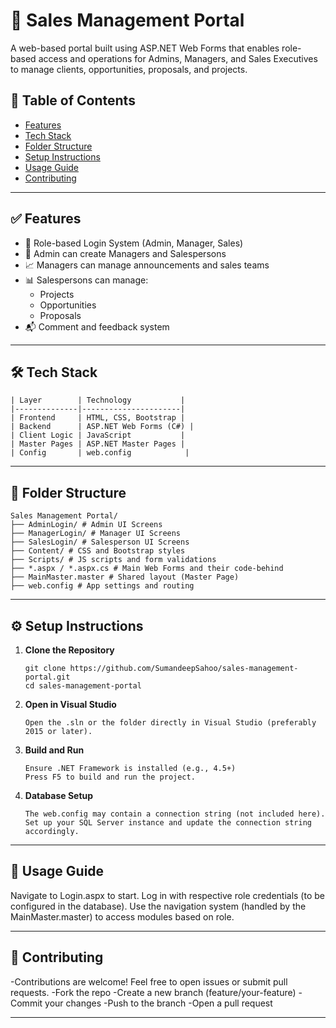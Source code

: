 # 🧾 Sales Management Portal

A web-based portal built using ASP.NET Web Forms that enables role-based access and operations for Admins, Managers, and Sales Executives to manage clients, opportunities, proposals, and projects.

## 📌 Table of Contents

- [Features](#features)
- [Tech Stack](#tech-stack)
- [Folder Structure](#folder-structure)
- [Setup Instructions](#setup-instructions)
- [Usage Guide](#usage-guide)
- [Contributing](#contributing)
  
---

## ✅ Features

- 🔐 Role-based Login System (Admin, Manager, Sales)
- 👥 Admin can create Managers and Salespersons
- 📈 Managers can manage announcements and sales teams
- 📊 Salespersons can manage:
  - Projects
  - Opportunities
  - Proposals
- 📬 Comment and feedback system

---

## 🛠️ Tech Stack
```
| Layer        | Technology           |
|--------------|----------------------|
| Frontend     | HTML, CSS, Bootstrap |
| Backend      | ASP.NET Web Forms (C#) |
| Client Logic | JavaScript           |
| Master Pages | ASP.NET Master Pages |
| Config       | web.config            |
```
---

## 📁 Folder Structure
```
Sales Management Portal/
├── AdminLogin/ # Admin UI Screens
├── ManagerLogin/ # Manager UI Screens
├── SalesLogin/ # Salesperson UI Screens
├── Content/ # CSS and Bootstrap styles
├── Scripts/ # JS scripts and form validations
├── *.aspx / *.aspx.cs # Main Web Forms and their code-behind
├── MainMaster.master # Shared layout (Master Page)
├── web.config # App settings and routing
```
---

## ⚙️ Setup Instructions

1. **Clone the Repository**
   ```
   git clone https://github.com/SumandeepSahoo/sales-management-portal.git
   cd sales-management-portal
   ```
2. **Open in Visual Studio**
    ```
    Open the .sln or the folder directly in Visual Studio (preferably 2015 or later).
    ```
3. **Build and Run**
    ```
    Ensure .NET Framework is installed (e.g., 4.5+)
    Press F5 to build and run the project.
    ```
4. **Database Setup**
    ```
    The web.config may contain a connection string (not included here).
    Set up your SQL Server instance and update the connection string accordingly.
    ```
---

## 📘 Usage Guide

Navigate to Login.aspx to start.
Log in with respective role credentials (to be configured in the database).
Use the navigation system (handled by the MainMaster.master) to access modules based on role.

---

## 🤝 Contributing

-Contributions are welcome! Feel free to open issues or submit pull requests.
-Fork the repo
-Create a new branch (feature/your-feature)
-Commit your changes
-Push to the branch
-Open a pull request

---


